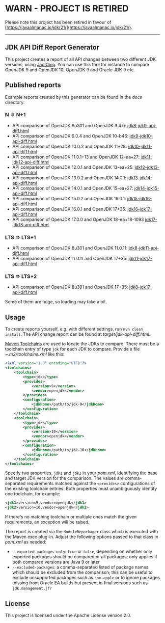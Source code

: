 # WARN - PROJECT IS RETIRED

Please note this project has been retired in favour of [https://javaalmanac.io/jdk/21/](https://javaalmanac.io/jdk/21/).

-------











## JDK API Diff Report Generator

This project creates a report of all API changes between two different JDK versions,
using [JapiCmp](https://github.com/siom79/japicmp).
You can use this tool for instance to compare OpenJDK 9 and OpenJDK 10, OpenJDK 9 and Oracle JDK 9 etc.

## Published reports

Example reports created by this generator can be found in the _docs_ directory:

### N => N+1

* API comparison of OpenJDK 8u301 and OpenJDK 9.4.0: [jdk8-jdk9-api-diff.html](https://gunnarmorling.github.io/jdk-api-diff/jdk8-jdk9-api-diff.html)
* API comparison of OpenJDK 9.0.4 and OpenJDK 10-b46: [jdk9-jdk10-api-diff.html](https://gunnarmorling.github.io/jdk-api-diff/jdk9-jdk10-api-diff.html)
* API comparison of OpenJDK 10.0.2 and OpenJDK 11+28: [jdk10-jdk11-api-diff.html](https://gunnarmorling.github.io/jdk-api-diff/jdk10-jdk11-api-diff.html)
* API comparison of OpenJDK 11.0.1+13 and OpenJDK 12-ea+27: [jdk11-jdk12-api-diff.html](https://gunnarmorling.github.io/jdk-api-diff/jdk11-jdk12-api-diff.html)
* API comparison of OpenJDK 12.0.1 and OpenJDK 13-ea+25: [jdk12-jdk13-api-diff.html](https://gunnarmorling.github.io/jdk-api-diff/jdk12-jdk13-api-diff.html)
* API comparison of OpenJDK 13.0.2 and OpenJDK 14.0.1: [jdk13-jdk14-api-diff.html](https://gunnarmorling.github.io/jdk-api-diff/jdk13-jdk14-api-diff.html)
* API comparison of OpenJDK 14.0.1 and OpenJDK 15-ea+27: [jdk14-jdk15-api-diff.html](https://gunnarmorling.github.io/jdk-api-diff/jdk14-jdk15-api-diff.html)
* API comparison of OpenJDK 15.0.2 and OpenJDK 16.0.1: [jdk15-jdk16-api-diff.html](https://gunnarmorling.github.io/jdk-api-diff/jdk15-jdk16-api-diff.html)
* API comparison of OpenJDK 16.0.1 and OpenJDK 17+35: [jdk16-jdk17-api-diff.html](https://gunnarmorling.github.io/jdk-api-diff/jdk16-jdk17-api-diff.html)
* API comparison of OpenJDK 17.0.0 and OpenJDK 18-ea+18-1093 [jdk17-jdk18-api-diff.html](https://gunnarmorling.github.io/jdk-api-diff/jdk17-jdk18-api-diff.html)

### LTS => LTS+1

* API comparison of OpenJDK 8u301 and OpenJDK 11.0.11: [jdk8-jdk11-api-diff.html](https://gunnarmorling.github.io/jdk-api-diff/jdk8-jdk11-api-diff.html)
* API comparison of OpenJDK 11.0.11 and OpenJDK 17+35: [jdk11-jdk17-api-diff.html](https://gunnarmorling.github.io/jdk-api-diff/jdk11-jdk17-api-diff.html)

### LTS => LTS+2

* API comparison of OpenJDK 8u301 and OpenJDK 17+35: [jdk8-jdk17-api-diff.html](https://gunnarmorling.github.io/jdk-api-diff/jdk8-jdk17-api-diff.html)

Some of them are huge, so loading may take a bit.

## Usage

To create reports yourself, e.g. with different settings, run `mvn clean install`.
The API change report can be found at _target/jdk-api-diff.html_.

[Maven Toolchains](https://maven.apache.org/guides/mini/guide-using-toolchains.html) are used to locate the JDKs to compare.
There must be a toolchain entry of type `jdk` for each JDK to compare.
Provide a file _~.m2/toolchains.xml_ like this:

```xml
<?xml version="1.0" encoding="UTF8"?>
<toolchains>
    <toolchain>
        <type>jdk</type>
        <provides>
            <version>9</version>
            <vendor>openjdk</vendor>
        </provides>
        <configuration>
            <jdkHome>/path/to/jdk-9</jdkHome>
        </configuration>
    </toolchain>
    <toolchain>
        <type>jdk</type>
        <provides>
            <version>10</version>
            <vendor>openjdk</vendor>
        </provides>
        <configuration>
            <jdkHome>/path/to/jdk-10</jdkHome>
        </configuration>
    </toolchain>
</toolchains>
```

Specify two properties, `jdk1` and `jdk2` in your _pom.xml_, identifying the base and target JDK version for the comparison.
The values are comma-separated requirements matched against the `<provides>` configurations of the existing toolchain entries.
Both properties must unambiguously identify one toolchain, for example:

```xml
<jdk1>version=9,vendor=openjdk</jdk1>
<jdk2>version=10,vendor=openjdk</jdk2>
```

If there's no matching toolchain or multiple ones match the given requirements, an exception will be raised.

The report is created via the `ModuleRepackager` class which is executed with the Maven exec plug-in.
Adjust the following options passed to that class in _pom.xml_ as needed:

* `--exported-packages-only`: `true` or `false`, depending on whether only exported packages should be compared
or all packages; only applies if both compared versions are Java 9 or later
* `--excluded-packages`: a comma-separated listed of package names which should be excluded from the comparison;
this can be useful to exclude unsupported packages such as `com.apple` or to ignore packages missing from Oracle EA builds
but present in final versions such as `jdk.management.jfr`

## License

This project is licensed under the Apache License version 2.0.
